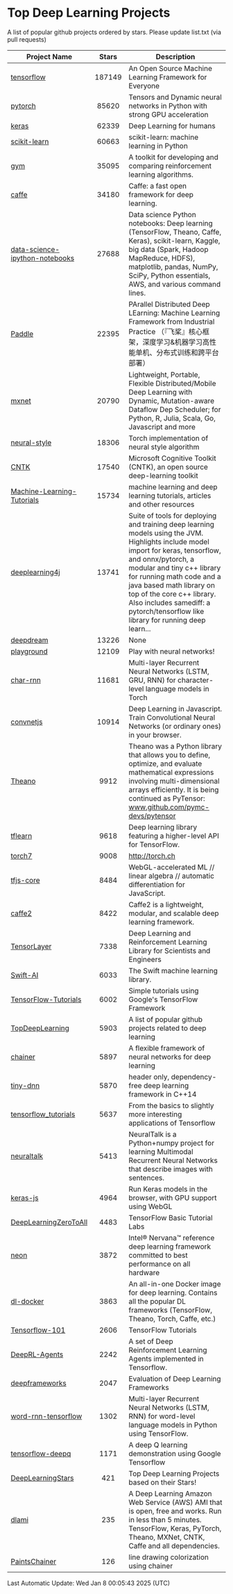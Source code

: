 # Top Deep Learning Projects
A list of popular github projects ordered by stars.
Please update list.txt (via pull requests)

|Project Name| Stars | Description |
| ---------- |:-----:| ----------- |
| [tensorflow](https://github.com/tensorflow/tensorflow) | 187149 | An Open Source Machine Learning Framework for Everyone |
| [pytorch](https://github.com/pytorch/pytorch) | 85620 | Tensors and Dynamic neural networks in Python with strong GPU acceleration |
| [keras](https://github.com/keras-team/keras) | 62339 | Deep Learning for humans |
| [scikit-learn](https://github.com/scikit-learn/scikit-learn) | 60663 | scikit-learn: machine learning in Python |
| [gym](https://github.com/openai/gym) | 35095 | A toolkit for developing and comparing reinforcement learning algorithms. |
| [caffe](https://github.com/BVLC/caffe) | 34180 | Caffe: a fast open framework for deep learning. |
| [data-science-ipython-notebooks](https://github.com/donnemartin/data-science-ipython-notebooks) | 27688 | Data science Python notebooks: Deep learning (TensorFlow, Theano, Caffe, Keras), scikit-learn, Kaggle, big data (Spark, Hadoop MapReduce, HDFS), matplotlib, pandas, NumPy, SciPy, Python essentials, AWS, and various command lines. |
| [Paddle](https://github.com/PaddlePaddle/Paddle) | 22395 | PArallel Distributed Deep LEarning: Machine Learning Framework from Industrial Practice （『飞桨』核心框架，深度学习&机器学习高性能单机、分布式训练和跨平台部署） |
| [mxnet](https://github.com/apache/mxnet) | 20790 | Lightweight, Portable, Flexible Distributed/Mobile Deep Learning with Dynamic, Mutation-aware Dataflow Dep Scheduler; for Python, R, Julia, Scala, Go, Javascript and more |
| [neural-style](https://github.com/jcjohnson/neural-style) | 18306 | Torch implementation of neural style algorithm |
| [CNTK](https://github.com/microsoft/CNTK) | 17540 | Microsoft Cognitive Toolkit (CNTK), an open source deep-learning toolkit |
| [Machine-Learning-Tutorials](https://github.com/ujjwalkarn/Machine-Learning-Tutorials) | 15734 | machine learning and deep learning tutorials, articles and other resources  |
| [deeplearning4j](https://github.com/deeplearning4j/deeplearning4j) | 13741 | Suite of tools for deploying and training deep learning models using the JVM. Highlights include model import for keras, tensorflow, and onnx/pytorch, a modular and tiny c++ library for running math code and a java based math library on top of the core c++ library. Also includes samediff: a pytorch/tensorflow like library for running deep learn... |
| [deepdream](https://github.com/google/deepdream) | 13226 | None |
| [playground](https://github.com/tensorflow/playground) | 12109 | Play with neural networks! |
| [char-rnn](https://github.com/karpathy/char-rnn) | 11681 | Multi-layer Recurrent Neural Networks (LSTM, GRU, RNN) for character-level language models in Torch |
| [convnetjs](https://github.com/karpathy/convnetjs) | 10914 | Deep Learning in Javascript. Train Convolutional Neural Networks (or ordinary ones) in your browser. |
| [Theano](https://github.com/Theano/Theano) | 9912 | Theano was a Python library that allows you to define, optimize, and evaluate mathematical expressions involving multi-dimensional arrays efficiently. It is being continued as PyTensor: www.github.com/pymc-devs/pytensor |
| [tflearn](https://github.com/tflearn/tflearn) | 9618 | Deep learning library featuring a higher-level API for TensorFlow. |
| [torch7](https://github.com/torch/torch7) | 9008 | http://torch.ch |
| [tfjs-core](https://github.com/tensorflow/tfjs-core) | 8484 | WebGL-accelerated ML // linear algebra // automatic differentiation for JavaScript. |
| [caffe2](https://github.com/facebookarchive/caffe2) | 8422 | Caffe2 is a lightweight, modular, and scalable deep learning framework. |
| [TensorLayer](https://github.com/tensorlayer/TensorLayer) | 7338 | Deep Learning and Reinforcement Learning Library for Scientists and Engineers  |
| [Swift-AI](https://github.com/Swift-AI/Swift-AI) | 6033 | The Swift machine learning library. |
| [TensorFlow-Tutorials](https://github.com/nlintz/TensorFlow-Tutorials) | 6002 | Simple tutorials using Google's TensorFlow Framework |
| [TopDeepLearning](https://github.com/aymericdamien/TopDeepLearning) | 5903 | A list of popular github projects related to deep learning |
| [chainer](https://github.com/chainer/chainer) | 5897 | A flexible framework of neural networks for deep learning |
| [tiny-dnn](https://github.com/tiny-dnn/tiny-dnn) | 5870 | header only, dependency-free deep learning framework in C++14 |
| [tensorflow_tutorials](https://github.com/pkmital/tensorflow_tutorials) | 5637 | From the basics to slightly more interesting applications of Tensorflow |
| [neuraltalk](https://github.com/karpathy/neuraltalk) | 5413 | NeuralTalk is a Python+numpy project for learning Multimodal Recurrent Neural Networks that describe images with sentences. |
| [keras-js](https://github.com/transcranial/keras-js) | 4964 | Run Keras models in the browser, with GPU support using WebGL |
| [DeepLearningZeroToAll](https://github.com/hunkim/DeepLearningZeroToAll) | 4483 | TensorFlow Basic Tutorial Labs |
| [neon](https://github.com/NervanaSystems/neon) | 3872 | Intel® Nervana™ reference deep learning framework committed to best performance on all hardware |
| [dl-docker](https://github.com/floydhub/dl-docker) | 3863 | An all-in-one Docker image for deep learning. Contains all the popular DL frameworks (TensorFlow, Theano, Torch, Caffe, etc.) |
| [Tensorflow-101](https://github.com/sjchoi86/Tensorflow-101) | 2606 | TensorFlow Tutorials |
| [DeepRL-Agents](https://github.com/awjuliani/DeepRL-Agents) | 2242 | A set of Deep Reinforcement Learning Agents implemented in Tensorflow. |
| [deepframeworks](https://github.com/zer0n/deepframeworks) | 2047 | Evaluation of Deep Learning Frameworks |
| [word-rnn-tensorflow](https://github.com/hunkim/word-rnn-tensorflow) | 1302 | Multi-layer Recurrent Neural Networks (LSTM, RNN) for word-level language models in Python using TensorFlow. |
| [tensorflow-deepq](https://github.com/siemanko/tensorflow-deepq) | 1171 | A deep Q learning demonstration using Google Tensorflow |
| [DeepLearningStars](https://github.com/hunkim/DeepLearningStars) | 421 | Top Deep Learning Projects based on their Stars! |
| [dlami](https://github.com/ritchieng/dlami) | 235 | A Deep Learning Amazon Web Service (AWS) AMI that is open, free and works. Run in less than 5 minutes. TensorFlow, Keras, PyTorch, Theano, MXNet, CNTK, Caffe and all dependencies. |
| [PaintsChainer](https://github.com/taizan/PaintsChainer) | 126 | line drawing colorization using chainer |

Last Automatic Update: Wed Jan  8 00:05:43 2025 (UTC)
